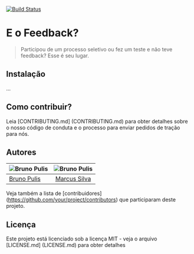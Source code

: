 [![Build Status](https://travis-ci.org/brunopulis/feedback.svg?branch=master)](https://travis-ci.org/brunopulis/feedback)

# E o Feedback?
> Participou de um processo seletivo ou fez um teste e não teve feedback? Esse é seu lugar. 


## Instalação
...

## Como contribuir?

Leia [CONTRIBUTING.md] (CONTRIBUTING.md) para obter detalhes sobre o nosso código de conduta e o processo para enviar pedidos de tração para nós.


## Autores

| ![Bruno Pulis](https://avatars2.githubusercontent.com/u/1204692?v=3&s=150)   |      ![Bruno Pulis](https://avatars2.githubusercontent.com/u/4579340?v=3&s=150)      |
|----------|:-------------:|
| [Bruno Pulis](https://github.com/brunopulis/) |  [Marcus Silva](https://github.com/mvfsillva/) |



Veja também a lista de [contribuidores] (https://github.com/your/project/contributors) que participaram deste projeto.

## Licença

Este projeto está licenciado sob a licença MIT - veja o arquivo [LICENSE.md] (LICENSE.md) para obter detalhes
